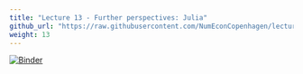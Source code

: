 ```yaml
---
title: "Lecture 13 - Further perspectives: Julia"
github_url: "https://raw.githubusercontent.com/NumEconCopenhagen/lectures-2019/master/13/SMD_julia.ipynb"
weight: 13
---
```

[![Binder](https://mybinder.org/badge_logo.svg)](https://mybinder.org/v2/gh/NumEconCopenhagen/lectures-2019/master?urlpath=lab/tree/13/SMD_Julia.ipynb)